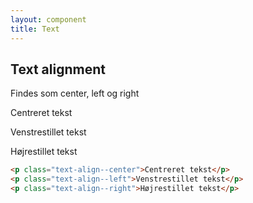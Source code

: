```yaml
---
layout: component
title: Text
---
```


## Text alignment

Findes som center, left og right

<div class="margin-l--tb">
  <p class="text-align--center">Centreret tekst</p>
  <p class="text-align--left">Venstrestillet tekst</p>
  <p class="text-align--right">Højrestillet tekst</p>
</div>

```html
<p class="text-align--center">Centreret tekst</p>
<p class="text-align--left">Venstrestillet tekst</p>
<p class="text-align--right">Højrestillet tekst</p>
```
